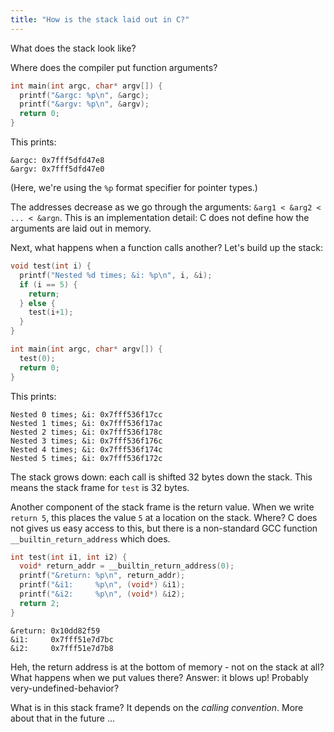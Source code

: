 ```yaml
---
title: "How is the stack laid out in C?"
---
```


What does the stack look like?

Where does the compiler put function arguments?

```c
int main(int argc, char* argv[]) {
  printf("&argc: %p\n", &argc);
  printf("&argv: %p\n", &argv);
  return 0;
}
```

This prints:

```
&argc: 0x7fff5dfd47e8
&argv: 0x7fff5dfd47e0
```

(Here, we're using the `%p` format specifier for pointer types.)

The addresses decrease as we go through the arguments: `&arg1 < &arg2 < ... < &argn`. This is an implementation detail: C does not define how the arguments are laid out in memory.

Next, what happens when a function calls another? Let's build up the stack:

```c
void test(int i) {
  printf("Nested %d times; &i: %p\n", i, &i);
  if (i == 5) {
    return;
  } else {
    test(i+1);
  }
}

int main(int argc, char* argv[]) {
  test(0);
  return 0;
}
```

This prints:

```
Nested 0 times; &i: 0x7fff536f17cc
Nested 1 times; &i: 0x7fff536f17ac
Nested 2 times; &i: 0x7fff536f178c
Nested 3 times; &i: 0x7fff536f176c
Nested 4 times; &i: 0x7fff536f174c
Nested 5 times; &i: 0x7fff536f172c
```

The stack grows down: each call is shifted 32 bytes down the stack. This means the stack frame for `test` is 32 bytes.

Another component of the stack frame is the return value. When we write `return 5`, this places the value `5` at a location on the stack. Where? C does not gives us easy access to this, but there is a non-standard GCC function `__builtin_return_address` which does.

```c
int test(int i1, int i2) {
  void* return_addr = __builtin_return_address(0);
  printf("&return: %p\n", return_addr);
  printf("&i1:     %p\n", (void*) &i1);
  printf("&i2:     %p\n", (void*) &i2);
  return 2;
}
```

```
&return: 0x10dd82f59
&i1:     0x7fff51e7d7bc
&i2:     0x7fff51e7d7b8
```

Heh, the return address is at the bottom of memory - not on the stack at all? What happens when we put values there? Answer: it blows up! Probably very-undefined-behavior?

What is in this stack frame? It depends on the _calling convention_. More about that in the future ...
